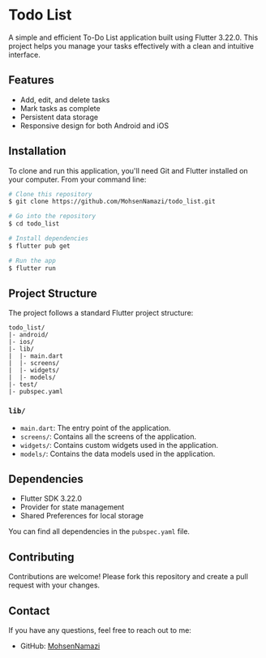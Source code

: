 
# Todo List

A simple and efficient To-Do List application built using Flutter 3.22.0. This project helps you manage your tasks effectively with a clean and intuitive interface.

## Features

- Add, edit, and delete tasks
- Mark tasks as complete
- Persistent data storage
- Responsive design for both Android and iOS

## Installation

To clone and run this application, you'll need Git and Flutter installed on your computer. From your command line:

```bash
# Clone this repository
$ git clone https://github.com/MohsenNamazi/todo_list.git

# Go into the repository
$ cd todo_list

# Install dependencies
$ flutter pub get

# Run the app
$ flutter run
```

## Project Structure

The project follows a standard Flutter project structure:

```
todo_list/
|- android/
|- ios/
|- lib/
|  |- main.dart
|  |- screens/
|  |- widgets/
|  |- models/
|- test/
|- pubspec.yaml
```

### `lib/`

- `main.dart`: The entry point of the application.
- `screens/`: Contains all the screens of the application.
- `widgets/`: Contains custom widgets used in the application.
- `models/`: Contains the data models used in the application.

## Dependencies

- Flutter SDK 3.22.0
- Provider for state management
- Shared Preferences for local storage

You can find all dependencies in the `pubspec.yaml` file.

## Contributing

Contributions are welcome! Please fork this repository and create a pull request with your changes.

## Contact

If you have any questions, feel free to reach out to me:

- GitHub: [MohsenNamazi](https://github.com/MohsenNamazi)
